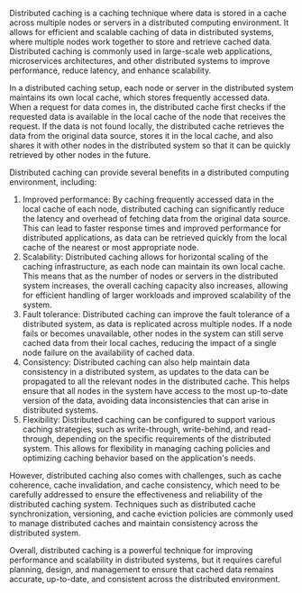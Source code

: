 Distributed caching is a caching technique where data is stored in a cache across multiple nodes or servers in a distributed computing environment. It allows for efficient and scalable caching of data in distributed systems, where multiple nodes work together to store and retrieve cached data. Distributed caching is commonly used in large-scale web applications, microservices architectures, and other distributed systems to improve performance, reduce latency, and enhance scalability.

In a distributed caching setup, each node or server in the distributed system maintains its own local cache, which stores frequently accessed data. When a request for data comes in, the distributed cache first checks if the requested data is available in the local cache of the node that receives the request. If the data is not found locally, the distributed cache retrieves the data from the original data source, stores it in the local cache, and also shares it with other nodes in the distributed system so that it can be quickly retrieved by other nodes in the future.

Distributed caching can provide several benefits in a distributed computing environment, including:

1. Improved performance: By caching frequently accessed data in the local cache of each node, distributed caching can significantly reduce the latency and overhead of fetching data from the original data source. This can lead to faster response times and improved performance for distributed applications, as data can be retrieved quickly from the local cache of the nearest or most appropriate node.
2. Scalability: Distributed caching allows for horizontal scaling of the caching infrastructure, as each node can maintain its own local cache. This means that as the number of nodes or servers in the distributed system increases, the overall caching capacity also increases, allowing for efficient handling of larger workloads and improved scalability of the system.
3. Fault tolerance: Distributed caching can improve the fault tolerance of a distributed system, as data is replicated across multiple nodes. If a node fails or becomes unavailable, other nodes in the system can still serve cached data from their local caches, reducing the impact of a single node failure on the availability of cached data.
4. Consistency: Distributed caching can also help maintain data consistency in a distributed system, as updates to the data can be propagated to all the relevant nodes in the distributed cache. This helps ensure that all nodes in the system have access to the most up-to-date version of the data, avoiding data inconsistencies that can arise in distributed systems.
5. Flexibility: Distributed caching can be configured to support various caching strategies, such as write-through, write-behind, and read-through, depending on the specific requirements of the distributed system. This allows for flexibility in managing caching policies and optimizing caching behavior based on the application's needs.

However, distributed caching also comes with challenges, such as cache coherence, cache invalidation, and cache consistency, which need to be carefully addressed to ensure the effectiveness and reliability of the distributed caching system. Techniques such as distributed cache synchronization, versioning, and cache eviction policies are commonly used to manage distributed caches and maintain consistency across the distributed system.

Overall, distributed caching is a powerful technique for improving performance and scalability in distributed systems, but it requires careful planning, design, and management to ensure that cached data remains accurate, up-to-date, and consistent across the distributed environment.